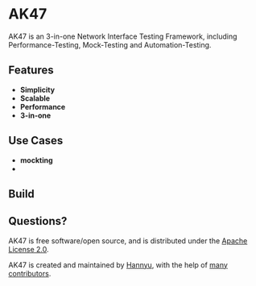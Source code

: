AK47 
=========

AK47 is an 3-in-one Network Interface Testing Framework, including Performance-Testing, Mock-Testing and Automation-Testing.


## Features

- **Simplicity**
- **Scalable**
- **Performance**
- **3-in-one**

## Use Cases

- **mockting** 
- 


## Build

## Questions?


AK47 is free software/open source, and is distributed under the [Apache License 2.0](http://www.apache.org/licenses/).

AK47 is created and maintained by [Hannyu](https://github.com/hannyu), with the help of [many contributors](https://github.com/JD-wangyin/ak47/graphs/contributors).

